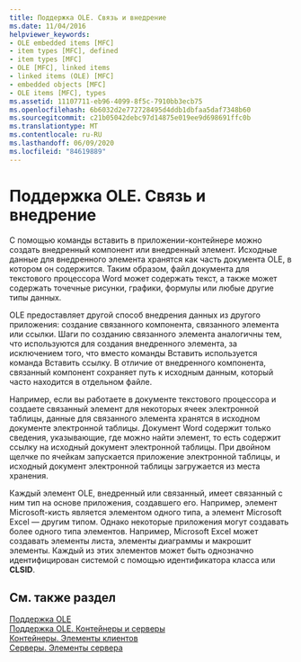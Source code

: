 ```yaml
---
title: Поддержка OLE. Связь и внедрение
ms.date: 11/04/2016
helpviewer_keywords:
- OLE embedded items [MFC]
- item types [MFC], defined
- item types [MFC]
- OLE [MFC], linked items
- linked items (OLE) [MFC]
- embedded objects [MFC]
- OLE items [MFC], types
ms.assetid: 11107711-eb96-4099-8f5c-7910bb3ecb75
ms.openlocfilehash: 6b6032d2e772728495d4ddb1dbfaa5daf7348b60
ms.sourcegitcommit: c21b05042debc97d14875e019ee9d698691ffc0b
ms.translationtype: MT
ms.contentlocale: ru-RU
ms.lasthandoff: 06/09/2020
ms.locfileid: "84619889"
---
```

# <a name="ole-background-linking-and-embedding"></a>Поддержка OLE. Связь и внедрение

С помощью команды вставить в приложении-контейнере можно создать внедренный компонент или внедренный элемент. Исходные данные для внедренного элемента хранятся как часть документа OLE, в котором он содержится. Таким образом, файл документа для текстового процессора Word может содержать текст, а также может содержать точечные рисунки, графики, формулы или любые другие типы данных.

OLE предоставляет другой способ внедрения данных из другого приложения: создание связанного компонента, связанного элемента или ссылки. Шаги по созданию связанного элемента аналогичны тем, что используются для создания внедренного элемента, за исключением того, что вместо команды Вставить используется команда Вставить ссылку. В отличие от внедренного компонента, связанный компонент сохраняет путь к исходным данным, который часто находится в отдельном файле.

Например, если вы работаете в документе текстового процессора и создаете связанный элемент для некоторых ячеек электронной таблицы, данные для связанного элемента хранятся в исходном документе электронной таблицы. Документ Word содержит только сведения, указывающие, где можно найти элемент, то есть содержит ссылку на исходный документ электронной таблицы. При двойном щелчке по ячейкам запускается приложение электронной таблицы, и исходный документ электронной таблицы загружается из места хранения.

Каждый элемент OLE, внедренный или связанный, имеет связанный с ним тип на основе приложения, создавшего его. Например, элемент Microsoft-кисть является элементом одного типа, а элемент Microsoft Excel — другим типом. Однако некоторые приложения могут создавать более одного типа элементов. Например, Microsoft Excel может создавать элементы листа, элементы диаграммы и макрошит элементы. Каждый из этих элементов может быть однозначно идентифицирован системой с помощью идентификатора класса или **CLSID**.

## <a name="see-also"></a>См. также раздел

[Поддержка OLE](ole-background.md)<br/>
[Поддержка OLE. Контейнеры и серверы](ole-background-containers-and-servers.md)<br/>
[Контейнеры. Элементы клиентов](containers-client-items.md)<br/>
[Серверы. Элементы сервера](servers-server-items.md)
